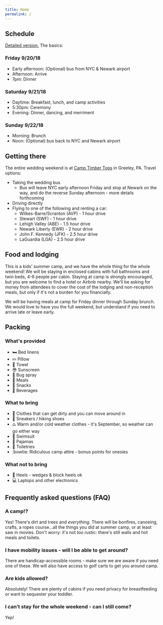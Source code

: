 ```yaml
---
title: Home
permalink: /
---
```


## Schedule

[Detailed version.](https://docs.google.com/spreadsheets/d/1K9dkzbGwUyas4RwjlyMeT2W_QGIkFWSuil9DN-9U4us/edit?usp=sharing) The basics:

### Friday 9/20/18

* Early afternoon: (Optional) bus from NYC & Newark airport
* Afternoon: Arrive
* 7pm: Dinner

### Saturday 9/21/18

* Daytime: Breakfast, lunch, and camp activities
* 5:30pm: Ceremony
* Evening: Dinner, dancing, and merriment

### Sunday 9/22/18

* Morning: Brunch
* Noon: (Optional) bus back to NYC and Newark airport

## Getting there

The entire wedding weekend is at [Camp Timber Tops](https://goo.gl/maps/y4kaPXRxMxT2) in Greeley, PA. Travel options:

* Taking the wedding bus
    * Bus will leave NYC early afternoon Friday and stop at Newark on the way, and do the reverse Sunday afternoon - more details forthcoming
* Driving directly
* Flying to one of the following and renting a car:
    * Wilkes-Barre/Scranton (AVP) - 1 hour drive
    * Stewart (SWF) - 1 hour drive
    * Lehigh Valley (ABE) - 1.5 hour drive
    * Newark Liberty (EWR) - 2 hour drive
    * John F. Kennedy (JFK) - 2.5 hour drive
    * LaGuardia (LGA) - 2.5 hour drive

## Food and lodging

This is a kids' summer camp, and we have the whole thing for the whole weekend! We will be staying in enclosed cabins with full bathrooms and twin beds, 4-6 people per cabin. Staying at camp is strongly encouraged, but you are welcome to find a hotel or Airbnb nearby. We'll be asking for money from attendees to cover the cost of the lodging and non-reception meals, but only if it's not a burden for you financially.

We will be having meals at camp for Friday dinner through Sunday brunch. We would love to have you the full weekend, but understand if you need to arrive late or leave early.

## Packing

### What's provided

* :bed: Bed linens
* :zzz: Pillow
* :shower: Towel
* :sunglasses: Sunscreen
* :bug: Bug spray
* :fork_and_knife: Meals
* :doughnut: Snacks
* :tropical_drink: Beverages

### What to bring

* :running: Clothes that can get dirty and you can move around in
* :shoe: Sneakers / hiking shoes
* :hotsprings: Warm and/or cold weather clothes - it's September, so weather can go either way
* :bikini: Swimsuit
* :bear: Pajamas
* :potable_water: Toiletries
* :bowtie: Ridiculous camp attire - bonus points for onesies

### What not to bring

* :high_heel: Heels - wedges & block heels ok
* :computer: Laptops and other electronics

## Frequently asked questions (FAQ)

### A camp!?

Yes! There's dirt and trees and _everything_. There will be bonfires, canoeing, crafts, a ropes course...all the things you did at summer camp, or at least saw in movies. Don't worry: it's not _too_ rustic: there's still walls and hot meals and toilets.

### I have mobility issues - will I be able to get around?

There are handicap-accessible rooms - make sure we are aware if you need one of these. We will also have access to golf carts to get you around camp.

### Are kids allowed?

Absolutely! There are plenty of cabins if you need privacy for breastfeeding or want to sequester your toddler.

### I can’t stay for the whole weekend - can I still come?

Yep!
